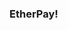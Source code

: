 ### EtherPay!
[](https://user-images.githubusercontent.com/73098407/168491093-260a473c-1479-4986-8670-b639ea441a44.png)

